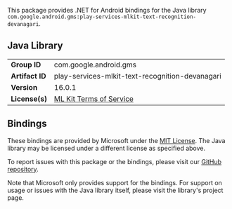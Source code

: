 This package provides .NET for Android bindings for the Java library `com.google.android.gms:play-services-mlkit-text-recognition-devanagari`.

## Java Library

| | |
|-|-|
| **Group ID** | com.google.android.gms |
| **Artifact ID** | play-services-mlkit-text-recognition-devanagari |
| **Version** | 16.0.1 |
| **License(s)** | [ML Kit Terms of Service](https://developers.google.com/ml-kit/terms) |

## Bindings

These bindings are provided by Microsoft under the [MIT License](https://opensource.org/licenses/MIT). The Java
library may be licensed under a different license as specified above.

To report issues with this package or the bindings, please visit our [GitHub repository](https://aka.ms/android-libraries).

Note that Microsoft only provides support for the bindings. For support on
usage or issues with the Java library itself, please visit the library's project page.
